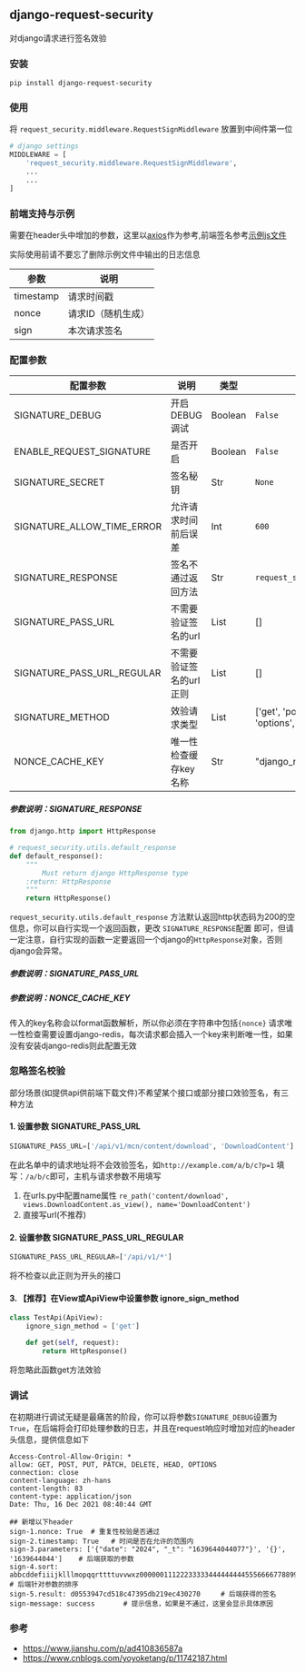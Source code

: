 ## django-request-security

对django请求进行签名效验

### 安装

`pip install django-request-security`

### 使用

将 `request_security.middleware.RequestSignMiddleware` 放置到中间件第一位

``` python
# django settings
MIDDLEWARE = [
    'request_security.middleware.RequestSignMiddleware',
    ...
    ...
]
```

### 前端支持与示例

需要在header头中增加的参数，这里以[axios](./example/axios/index.js)作为参考,前端签名参考[示例js文件](./example/sign/index.js)

实际使用前请不要忘了删除示例文件中输出的日志信息


| 参数  | 说明  |
| ------------ | ------------ |
| timestamp  | 请求时间戳  |
| nonce  |  请求ID（随机生成） |
| sign | 本次请求签名 |


### 配置参数

 配置参数  | 说明 | 类型 | 默认值 | 示例
------------ | ------------ | ------------ | ------------ |------------ 
  SIGNATURE_DEBUG |开启DEBUG调试| Boolean |`False`| `True`/`False`
  ENABLE_REQUEST_SIGNATURE |是否开启| Boolean |`False`| `True`/`False`
  SIGNATURE_SECRET |签名秘钥| Str|`None`|`e6QGz7AhFzFAFsR9jYoCUnZGsqDrQI`
  SIGNATURE_ALLOW_TIME_ERROR|允许请求时间前后误差|Int|`600`|`600`
  SIGNATURE_RESPONSE|签名不通过返回方法|Str|`request_security.utils.default_response`|`you_project.you_app.file.function`
  SIGNATURE_PASS_URL|不需要验证签名的url|List|[]|`['/api/v1/mcn/content/download']`
  SIGNATURE_PASS_URL_REGULAR|不需要验证签名的url正则|List|[]|`['/app/*']`
  SIGNATURE_METHOD|效验请求类型|List|['get', 'post', 'put', 'patch', 'delete', 'head', 'options', 'trace']|['get']
  NONCE_CACHE_KEY|唯一性检查缓存key名称|Str|"django_request_security_nonce_{nonce}"|"test_{nonce}"
  
##### 参数说明：SIGNATURE_RESPONSE

```python
from django.http import HttpResponse

# request_security.utils.default_response
def default_response():
    """
        Must return django HttpResponse type
    :return: HttpResponse
    """
    return HttpResponse()
```

`request_security.utils.default_response` 方法默认返回http状态码为200的空信息，你可以自行实现一个返回函数，更改 `SIGNATURE_RESPONSE`配置
即可，但请一定注意，自行实现的函数一定要返回一个django的`HttpResponse`对象，否则django会异常。

##### 参数说明：SIGNATURE_PASS_URL


##### 参数说明：NONCE_CACHE_KEY
传入的key名称会以format函数解析，所以你必须在字符串中包括`{nonce}`
请求唯一性检查需要设置django-redis，每次请求都会插入一个key来判断唯一性，如果没有安装django-redis则此配置无效

### 忽略签名校验

部分场景(如提供api供前端下载文件)不希望某个接口或部分接口效验签名，有三种方法

#### 1. 设置参数 SIGNATURE_PASS_URL
```python
SIGNATURE_PASS_URL=['/api/v1/mcn/content/download', 'DownloadContent']
```
在此名单中的请求地址将不会效验签名，如`http://example.com/a/b/c?p=1` 填写：`/a/b/c`即可，主机与请求参数不用填写

1. 在urls.py中配置name属性 `re_path('content/download', views.DownloadContent.as_view(), name='DownloadContent')`
2. 直接写url(不推荐)

#### 2. 设置参数 SIGNATURE_PASS_URL_REGULAR
```python
SIGNATURE_PASS_URL_REGULAR=['/api/v1/*']
```

将不检查以此正则为开头的接口

#### 3. 【推荐】在View或ApiView中设置参数 ignore_sign_method

```python
class TestApi(ApiView):
    ignore_sign_method = ['get']

    def get(self, request):
        return HttpResponse()
```
将忽略此函数get方法效验

### 调试

在初期进行调试无疑是最痛苦的阶段，你可以将参数`SIGNATURE_DEBUG`设置为`True`，在后端将会打印处理参数的日志，并且在request响应时增加对应的header头信息，提供信息如下

```
Access-Control-Allow-Origin: *
allow: GET, POST, PUT, PATCH, DELETE, HEAD, OPTIONS
connection: close
content-language: zh-hans
content-length: 83
content-type: application/json
Date: Thu, 16 Dec 2021 08:40:44 GMT

## 新增以下header
sign-1.nonce: True  # 重复性校验是否通过
sign-2.timestamp: True   # 时间是否在允许的范围内
sign-3.parameters: ['{"date": "2024", "_t": "1639644044077"}', '{}', '1639644044']    # 后端获取的参数
sign-4.sort: abbcddefiiijklllmopqqrttttuvvwxz000000111222333334444444445556666778899CDDFFGGHIORUWWXY    # 后端针对参数的排序
sign-5.result: d0553947cd518c47395db219ec430270     # 后端获得的签名
sign-message: success       # 提示信息，如果是不通过，这里会显示具体原因
```

### 参考

* https://www.jianshu.com/p/ad410836587a
* https://www.cnblogs.com/yoyoketang/p/11742187.html

